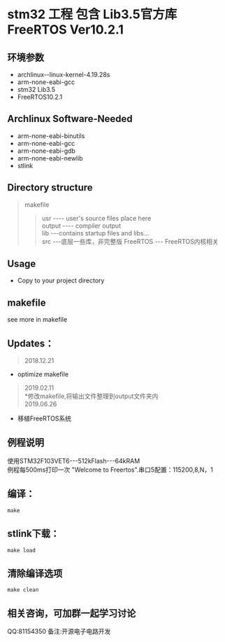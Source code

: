 # stm32 工程  包含 Lib3.5官方库 FreeRTOS Ver10.2.1

## 环境参数
* archlinux--linux-kernel-4.19.28s
* arm-none-eabi-gcc
* stm32 Lib3.5
* FreeRTOS10.2.1
## Archlinux Software-Needed
* arm-none-eabi-binutils
* arm-none-eabi-gcc
* arm-none-eabi-gdb
* arm-none-eabi-newlib
* stlink

## Directory structure
> makefile    
>> usr ---- user's source files place here    
>> output ---- compiler output    
>> lib ---contains startup files and libs...   
>> src ---底层一些库，非完整版
>> FreeRTOS --- FreeRTOS内核相关
## Usage    
* Copy to your project directory     

## makefile 
see more in makefile

## Updates：   
>2018.12.21      
* optimize makefile   
>2019.02.11   
*修改makefile,将输出文件整理到output文件夹内    
>2019.06.26
* 移植FreeRTOS系统

## 例程说明   
使用STM32F103VET6---512kFlash---64kRAM    
例程每500ms打印一次 "Welcome to Freertos".串口5配置：115200,8,N，1
## 编译：
	make
## stlink下载：
	make load
## 清除编译选项
	make clean
	
## 相关咨询，可加群一起学习讨论
QQ:81154350       备注:开源电子电路开发
